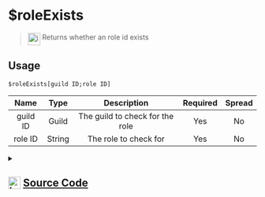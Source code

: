 # $roleExists
> <img align="top" src="https://upload.wikimedia.org/wikipedia/commons/thumb/e/e4/Infobox_info_icon.svg/160px-Infobox_info_icon.svg.png?20150409153300" alt="image" width="25" height="auto"> Returns whether an role id exists
## Usage
```
$roleExists[guild ID;role ID]
```
| Name | Type | Description | Required | Spread
| :---: | :---: | :---: | :---: | :---: |
guild ID | Guild | The guild to check for the role | Yes | No
role ID | String | The role to check for | Yes | No
<details>
<summary>
    
## <img align="top" src="https://cdn4.iconfinder.com/data/icons/iconsimple-logotypes/512/github-512.png" alt="image" width="25" height="auto">  [Source Code](https://github.com/tryforge/ForgeScript-V2/blob/main/src/native/roleExists.ts)
    
</summary>
    
```ts
import { ArgType, CompiledFunction, NativeFunction, Return } from "../structures"

export default new NativeFunction({
    name: "$roleExists",
    version: "1.0.0",
    description: "Returns whether an role id exists",
    unwrap: true,
    brackets: true,
    args: [
        {
            name: "guild ID",
            description: "The guild to check for the role",
            type: ArgType.Guild,
            rest: false,
            required: true,
        },
        {
            name: "role ID",
            description: "The role to check for",
            rest: false,
            required: true,
            type: ArgType.String,
        },
    ],
    async execute(_, [guild, id]) {
        return Return.success(CompiledFunction.IdRegex.test(id) && guild.roles.cache.has(id))
    },
})

```
    
</details>